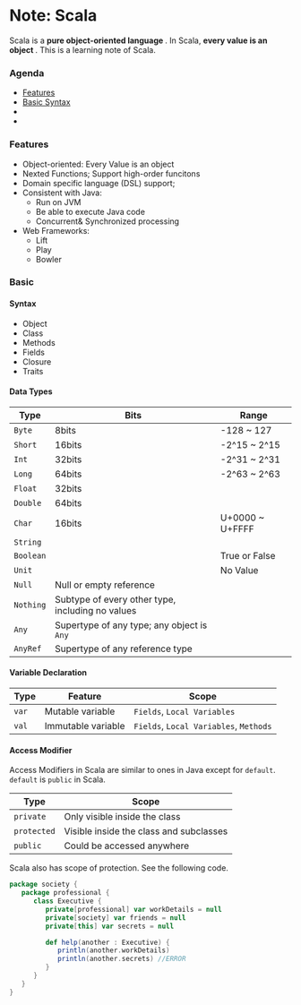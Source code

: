 # Note: Scala
Scala is a <strong> pure object-oriented language </strong>. In Scala, <strong> every value is an object </strong>. This is a learning note of Scala.

### Agenda
* [Features](#features)
* [Basic Syntax](#basicsyntax)
*
*

### Features
- Object-oriented: Every Value is an object
- Nexted Functions; Support high-order funcitons
- Domain specific language (DSL) support;
- Consistent with Java:
  - Run on JVM
  - Be able to execute Java code
  - Concurrent& Synchronized processing
- Web Frameworks:
  - Lift
  - Play
  - Bowler

### Basic
#### Syntax
- Object
- Class
- Methods
- Fields
- Closure
- Traits

#### Data Types
| Type | Bits | Range |
| -------- | ------------ | -------------- |
| `Byte` | 8bits | -128 ~ 127 |
| `Short` | 16bits | -2^15 ~ 2^15 |
| `Int` | 32bits | -2^31 ~ 2^31 |
| `Long` | 64bits |-2^63 ~ 2^63 |
| `Float` | 32bits |
| `Double` | 64bits |
| `Char` | 16bits | U+0000 ~ U+FFFF |
| `String` |
| `Boolean` | | True or False |
| `Unit` | | No Value |
| `Null` | Null or empty reference |
| `Nothing` | Subtype of every other type, including no values |
| `Any` | Supertype of any type; any object is `Any` |
| `AnyRef` | Supertype of any reference type |

#### Variable Declaration
| Type | Feature | Scope |
| ----- | ----- | ------ |
| `var` | Mutable variable | `Fields`, `Local Variables` |
| `val` | Immutable variable | `Fields`, `Local Variables`, `Methods` |

#### Access Modifier
Access Modifiers in Scala are similar to ones in Java except for `default`. `default` is `public` in Scala.

| Type | Scope |
| ----- | ----- |
| `private` | Only visible inside the class |
| `protected` | Visible inside the class and subclasses |
| `public` | Could be accessed anywhere |

Scala also has scope of protection. See the following code.
```scala
package society {
   package professional {
      class Executive {
         private[professional] var workDetails = null
         private[society] var friends = null
         private[this] var secrets = null

         def help(another : Executive) {
            println(another.workDetails)
            println(another.secrets) //ERROR
         }
      }
   }
}
```

